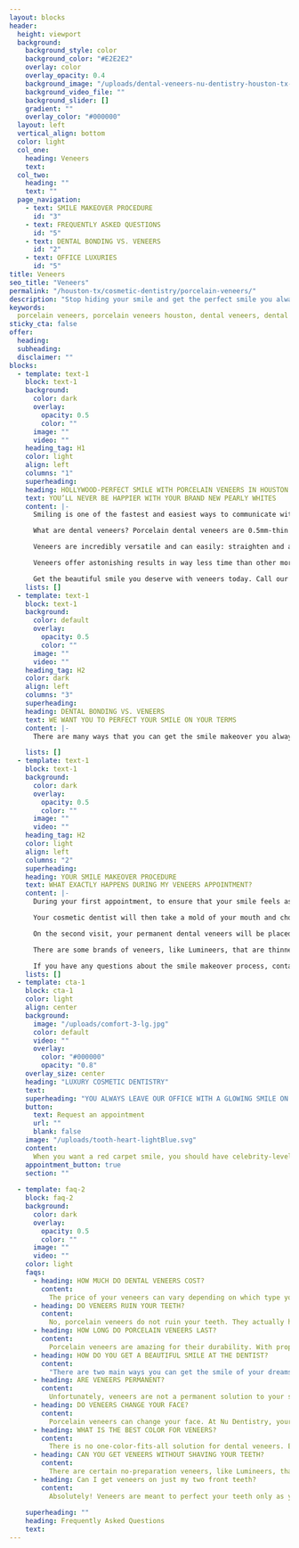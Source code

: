 ```yaml
---
layout: blocks
header:
  height: viewport
  background:
    background_style: color
    background_color: "#E2E2E2"
    overlay: color
    overlay_opacity: 0.4
    background_image: "/uploads/dental-veneers-nu-dentistry-houston-tx-hero.jpg"
    background_video_file: ""
    background_slider: []
    gradient: ""
    overlay_color: "#000000"
  layout: left
  vertical_align: bottom
  color: light
  col_one:
    heading: Veneers 
    text: 
  col_two:
    heading: ""
    text: ""
  page_navigation:
    - text: SMILE MAKEOVER PROCEDURE
      id: "3"
    - text: FREQUENTLY ASKED QUESTIONS
      id: "5"
    - text: DENTAL BONDING VS. VENEERS
      id: "2"
    - text: OFFICE LUXURIES
      id: "5"      
title: Veneers
seo_title: "Veneers"
permalink: "/houston-tx/cosmetic-dentistry/porcelain-veneers/"
description: "Stop hiding your smile and get the perfect smile you always dreamed of with porcelain veneers in Houston, TX. Nu Dentistry makes the entire process smooth an..."
keywords:
  porcelain veneers, porcelain veneers houston, dental veneers, dental veneers cost, what are dental veneers, dental bonding vs veneers, how long do porcelain ...
sticky_cta: false
offer:
  heading: 
  subheading: 
  disclaimer: ""
blocks:
  - template: text-1
    block: text-1
    background:
      color: dark
      overlay:
        opacity: 0.5
        color: ""
      image: ""
      video: ""
    heading_tag: H1
    color: light
    align: left
    columns: "1"
    superheading: 
    heading: HOLLYWOOD-PERFECT SMILE WITH PORCELAIN VENEERS IN HOUSTON
    text: YOU’LL NEVER BE HAPPIER WITH YOUR BRAND NEW PEARLY WHITES
    content: |-
      Smiling is one of the fastest and easiest ways to communicate with others, and a person’s smile can say so much about them. That’s why it’s so important to make sure that yours always looks its best. At Nu Dentistry, our cosmetic dentists are artists with a passion for what we do. We’re determined to make your new teeth smile brighter and happier than they ever have before with dental veneers.

      What are dental veneers? Porcelain dental veneers are 0.5mm-thin shells that cover the front of teeth and can help you completely reshape your teeth and transform your smile to exactly how you want it. They’re perfectly color-matched to blend with your smile and can even be used to make them shine whiter and healthier, just like your favorite movie stars.

      Veneers are incredibly versatile and can easily: straighten and adjust crooked teeth; reshape broken or misshapen teeth; whiten stained teeth; fix discolored or grey teeth; adjust chipped teeth; fill gaps and spaces; and lengthen short teeth.

      Veneers offer astonishing results in way less time than other more-intensive procedures. Although veneers may need to be replaced at some point, they are incredibly durable and last for years. Regular brushing and flossing, as well as visits to our office for regular dental cleanings and exams, will help make sure that your veneers last as long as possible.

      Get the beautiful smile you deserve with veneers today. Call our office to get started on the brand new you!
    lists: []
  - template: text-1
    block: text-1
    background:
      color: default
      overlay:
        opacity: 0.5
        color: ""
      image: ""
      video: ""
    heading_tag: H2
    color: dark
    align: left
    columns: "3"
    superheading: 
    heading: DENTAL BONDING VS. VENEERS
    text: WE WANT YOU TO PERFECT YOUR SMILE ON YOUR TERMS
    content: |-
      There are many ways that you can get the smile makeover you always wanted. At Nu Dentistry, we want to make sure that you always go into your dental decisions well-informed and excited. When it comes to quick, tooth transforming cosmetic dentistry, you have to decide which is better: dental bonding or veneers? Dental bonding uses a composite, tooth-colored resin that is applied directly to your tooth and molded to fit your specific needs. It can still address the same problems as veneers: chipped or cracked teeth, gaps between teeth, short teeth, misalignment, and tooth shape. Dentists also use bonding resin as a natural-looking alternative to amalgam fillings. There is no preparation needed for bonding, and your entire treatment can be completed in a single office visit. In as little as 30 minutes to an hour, you can have your new smile at a lower price. However, dental veneers can outlast bonding by years. Veneers, particularly porcelain ones, are made of much sturdier material, resisting stains and damage that bonding can’t. They also cover the entire tooth, allowing for more drastic cosmetic changes to be possible. If you’re looking for a quick, easy smile transformation, call us now at (832) 916-4144 to make an appointment. Our team can help you decide which option is the right choice for you.

    lists: []
  - template: text-1
    block: text-1
    background:
      color: dark
      overlay:
        opacity: 0.5
        color: ""
      image: ""
      video: ""
    heading_tag: H2
    color: light
    align: left
    columns: "2"
    superheading: 
    heading: YOUR SMILE MAKEOVER PROCEDURE
    text: WHAT EXACTLY HAPPENS DURING MY VENEERS APPOINTMENT?
    content: |-
      During your first appointment, to ensure that your smile feels as natural as it looks, your teeth will be prepared by being lightly shaved down. This tooth preparation ensures that your porcelain veneers stay better on your teeth and don’t feel awkward or bulky in your mouth. It also allows for the removal of any potential decay you may have. At the end of this process, your teeth will be healthy and the right size for your veneers to slide right over them.

      Your cosmetic dentist will then take a mold of your mouth and choose a veneer color that will match or whiten your teeth, depending on your smile goals. The mold will be sent to a lab where your veneers will be made to custom-fit specific design and coloring. We will also be set up with temporary veneers during the week or two it takes for your permanent veneers to arrive.

      On the second visit, your permanent dental veneers will be placed and secured to your natural teeth. Our dentists will evaluate the fit, trimming, and adjusting as necessary to make sure that your new teeth are perfect. We make sure that there’s no room for error because we want your new smile to last for years.

      There are some brands of veneers, like Lumineers, that are thinner than traditional porcelain ones and do not require preparation. These no-prep veneers can be applied directly to the teeth after cleaning and polishing.

      If you have any questions about the smile makeover process, contact our office, and our team of experienced dentists will be happy to answer them.
    lists: []
  - template: cta-1
    block: cta-1
    color: light
    align: center
    background:
      image: "/uploads/comfort-3-lg.jpg"
      color: default
      video: ""
      overlay:
        color: "#000000"
        opacity: "0.8"
    overlay_size: center
    heading: "LUXURY COSMETIC DENTISTRY"
    text: 
    superheading: "YOU ALWAYS LEAVE OUR OFFICE WITH A GLOWING SMILE ON YOUR FACE"
    button:
      text: Request an appointment
      url: ""
      blank: false
    image: "/uploads/tooth-heart-lightBlue.svg"
    content:
      When you want a red carpet smile, you should have celebrity-level comfort, too. At Nu Dentistry, we take great care to give our patients the best, most relaxing experience while getting their smile makeover. Each suite is completely private and offers fantastic amenities. These include luxury dental chairs, multiple streaming-capable televisions, and Bluetooth headphones so you can enjoy your favorite movies and shows during your procedure. Our dentists are always ready to accommodate your needs because we make dentistry fun and exciting.
    appointment_button: true
    section: ""
    
  - template: faq-2
    block: faq-2
    background:
      color: dark
      overlay:
        opacity: 0.5
        color: ""
      image: ""
      video: ""
    color: light
    faqs:
      - heading: HOW MUCH DO DENTAL VENEERS COST?
        content:
          The price of your veneers can vary depending on which type you’re going to have. No-prep veneers, which are thin enough to fit over your teeth without shaving them down, tend to be more affordable. Porcelain veneers tend to cost a bit more since they require preparing your teeth, and they can last 2 to 3 times longer. However, regardless of which kind you get, most veneers are not covered by insurance.
      - heading: DO VENEERS RUIN YOUR TEETH?
        content:
          No, porcelain veneers do not ruin your teeth. They actually have advantages over your natural enamel. Just like porcelain crowns do, veneers protect your teeth from further tooth decay and damage. Veneers are made of much sterner stuff than enamel, and they’re more resistant to stains.
      - heading: HOW LONG DO PORCELAIN VENEERS LAST?
        content:
          Porcelain veneers are amazing for their durability. With proper care and dental hygiene habits, they can last you 10 to 15 years before needing replacement. To ensure you get the most out of your veneers, be sure to brush and floss regularly, avoid grinding your teeth, and stay away from staining foods and drinks.
      - heading: HOW DO YOU GET A BEAUTIFUL SMILE AT THE DENTIST?
        content:
          "There are two main ways you can get the smile of your dreams at the dentist: by incredible dental hygiene or through cosmetic dentistry. Brushing your teeth and making regular cleaning appointments can only do so much, however. Cosmetic dentistry, which includes not only veneers but teeth whitening, bonding, and Invisalign, does more than keep your teeth beautifully healthy. These cosmetic services can change the look of your smile so that it’s precisely what you want."   
      - heading: ARE VENEERS PERMANENT?
        content:
          Unfortunately, veneers are not a permanent solution to your smile. However, with excellent dental care and regular cleaning appointments with your dentist, you can make sure that your veneers last you a long time. Also, unless you are using a thinner brand like Lumineers, your teeth will have been shaved down slightly to fit your veneers. As such, we recommend that you receive replacement veneers in order to maintain your beautiful, healthy smile.
      - heading: DO VENEERS CHANGE YOUR FACE?
        content:
          Porcelain veneers can change your face. At Nu Dentistry, your cosmetic dentist will make sure that your new teeth not only fit perfectly for you now but will highlight the best features of your face. Depending on your needs, your veneers can widen your smile, emphasize your cheekbones, and even make your face appear more symmetrical. When you come in for your consultation, we’ll discuss which veneers will give you the exact look you want.
      - heading: WHAT IS THE BEST COLOR FOR VENEERS?
        content:
          There is no one-color-fits-all solution for dental veneers. Each person is different, and your teeth’s color should reflect their features and look natural. For patients looking only to change one or two teeth, we perfectly match your veneers to the rest of your teeth so that they blend in flawlessly. If you are looking into a more complete smile adjustment, then we will select your shade that helps your teeth pop and look their healthiest.
      - heading: CAN YOU GET VENEERS WITHOUT SHAVING YOUR TEETH?
        content:
          There are certain no-preparation veneers, like Lumineers, that do not require trimming your teeth down to fit them. They are thin enough that they can fit right over your teeth as-is without feeling bulky or uncomfortable.
      - heading: Can I get veneers on just my two front teeth?
        content:
          Absolutely! Veneers are meant to perfect your teeth only as you want them to. We treat each tooth individually, shaping and designing them so that you receive your best look. We can prepare anywhere between a single to 6 or 8 veneers, depending on your needs.
          
    superheading: ""
    heading: Frequently Asked Questions
    text: 
---
```

